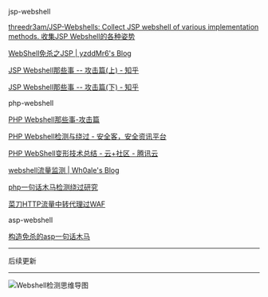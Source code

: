 jsp-webshell

[threedr3am/JSP-Webshells: Collect JSP webshell of various implementation methods. 收集JSP Webshell的各种姿势](https://github.com/threedr3am/JSP-Webshells)

[WebShell免杀之JSP | yzddMr6's Blog](https://yzddmr6.tk/posts/webshell-bypass-jsp/)

[JSP Webshell那些事 -- 攻击篇(上) - 知乎](https://zhuanlan.zhihu.com/p/183902092)

[JSP Webshell那些事 -- 攻击篇(下) - 知乎](https://zhuanlan.zhihu.com/p/187303019)

php-webshell

[PHP Webshell那些事-攻击篇](https://mp.weixin.qq.com/s/FgzIm-IK02rjEf3JvxOxrw)

[PHP Webshell检测与绕过 - 安全客，安全资讯平台](https://www.anquanke.com/post/id/197631)

[PHP WebShell变形技术总结 - 云+社区 - 腾讯云](https://cloud.tencent.com/developer/article/1097506)

[webshell流量监测 | Wh0ale's Blog](https://wh0ale.github.io/2019/09/11/webshell流量监测/)

[php一句话木马检测绕过研究](https://github.com/LandGrey/webshell-detect-bypass/blob/master/docs/php-webshell-detect-bypass/php-webshell-detect-bypass.md)

[菜刀HTTP流量中转代理过WAF](https://github.com/LandGrey/webshell-detect-bypass/blob/master/docs/china-chopper-http-proxy/china-chopper-http-proxy.md)

asp-webshell

[构造免杀的asp一句话木马](https://github.com/LandGrey/webshell-detect-bypass/blob/master/docs/asp-webshell-detect-bypass/asp-webshell-detect-bypass.md)

---

后续更新

---

![Webshell检测思维导图](https://raw.githubusercontent.com/Wh0ale/webshell_resource/master/webshell.png)

